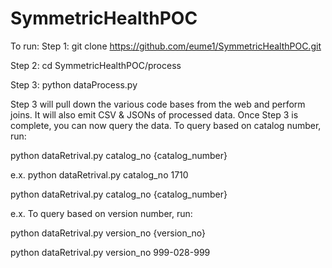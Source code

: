 # SymmetricHealthPOC

To run:
Step 1: git clone https://github.com/eume1/SymmetricHealthPOC.git


Step 2: cd SymmetricHealthPOC/process


Step 3: python dataProcess.py


Step 3 will pull down the various code bases from the web and perform joins. It will also emit CSV & JSONs of processed data. Once Step 3 is complete, you can now query the data. To query based on catalog number, run:

python dataRetrival.py catalog_no {catalog_number}


e.x.
python dataRetrival.py catalog_no 1710

python dataRetrival.py catalog_no {catalog_number}


e.x.
To query based on version number, run:

python dataRetrival.py version_no {version_no}

python dataRetrival.py version_no 999-028-999

